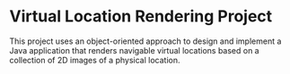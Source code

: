 # Virtual Location Rendering Project
This project uses an object-oriented approach to design and implement a Java application that renders navigable 
virtual locations based on a collection of 2D images of a physical location. 
